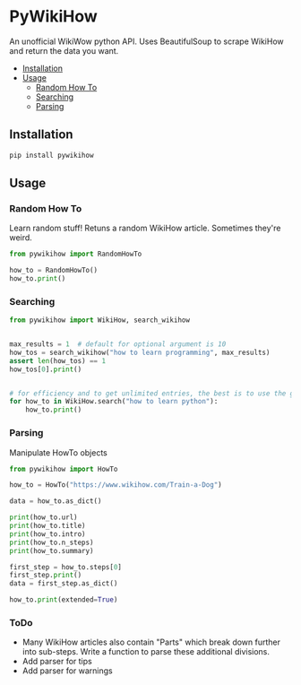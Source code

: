 # PyWikiHow

An unofficial WikiWow python API. Uses BeautifulSoup to scrape WikiHow and return the data you want.

- [Installation](#install)
- [Usage](#usage)
  * [Random How To](#random-how-to)
  * [Searching](#searching)
  * [Parsing](#parsing)


## Installation
```bash
pip install pywikihow
```

## Usage

### Random How To

Learn random stuff! Retuns a random WikiHow article. Sometimes they're weird.

```python
from pywikihow import RandomHowTo

how_to = RandomHowTo()
how_to.print()

```

### Searching

```python
from pywikihow import WikiHow, search_wikihow


max_results = 1  # default for optional argument is 10
how_tos = search_wikihow("how to learn programming", max_results)
assert len(how_tos) == 1
how_tos[0].print()


# for efficiency and to get unlimited entries, the best is to use the generator
for how_to in WikiHow.search("how to learn python"):
    how_to.print()

```

### Parsing

Manipulate HowTo objects

```python
from pywikihow import HowTo

how_to = HowTo("https://www.wikihow.com/Train-a-Dog")

data = how_to.as_dict()

print(how_to.url)
print(how_to.title)
print(how_to.intro)
print(how_to.n_steps)
print(how_to.summary)

first_step = how_to.steps[0]
first_step.print()
data = first_step.as_dict()

how_to.print(extended=True)

```

### ToDo

- Many WikiHow articles also contain "Parts" which break down further into sub-steps. Write a function to parse these additional divisions.
- Add parser for tips
- Add parser for warnings
